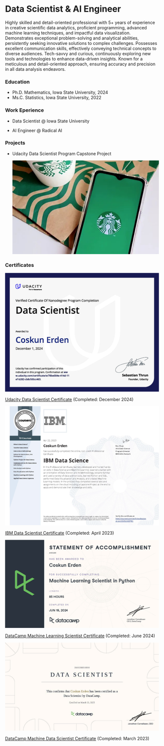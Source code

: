 
# Data Scientist & AI Engineer
Highly skilled and detail-oriented professional with 5+ years of experience in creative scientific data analytics, proficient programming, advanced machine learning techniques, and impactful data visualization. Demonstrates exceptional problem-solving and analytical abilities, persistently seeking innovative solutions to complex challenges. Possesses excellent communication skills, effectively conveying technical concepts to diverse audiences. Tech-savvy and curious, continuously exploring new tools and technologies to enhance data-driven insights. Known for a meticulous and detail-oriented approach, ensuring accuracy and precision in all data analysis endeavors.

### Education
- Ph.D. Mathematics, Iowa State University, 2024
- Ms.C. Statistics, Iowa State University, 2022


### Work Eperience
- Data Scientist @ Iowa State University

- AI Engineer @ Radical AI

### Projects

- Udacity Data Scientist Program Capstone Project
  
  [![Project Image](https://raw.githubusercontent.com/CoskunErden/coskunerden.github.io/main/images/starbucks.jpg)](https://coskunerden.github.io/Udacity_DS_Capstone_Project/)

### Certificates

<div class="certificate-container">
  <div class="certificate">
    <img src="https://raw.githubusercontent.com/CoskunErden/coskunerden.github.io/main/images/UdacityDataScientistCertificate.jpg" alt="Udacity Data Scientist Certificate" title="Focused on machine learning, data engineering, recommendation systems, and deploying AI solutions using advanced tools." />
    <p><a href="https://www.udacity.com/certificate/e/78be004e-414d-11ef-b282-cb8cfcdc0463" target="_blank">Udacity Data Scientist Certificate</a> (Completed: December 2024)</p>
  </div>
  <div class="certificate">
    <img src="https://raw.githubusercontent.com/CoskunErden/coskunerden.github.io/main/images/IBMDataScientistCertificate.jpg" alt="IBM Data Scientist Certificate" title="Focused on SQL, big data tools, with expertise in data pipelines, predictive modeling, and cloud-based scalable solutions." />
    <p><a href="https://www.coursera.org/account/accomplishments/specialization/certificate/ZLRN24S8TJES" target="_blank">IBM Data Scientist Certificate</a> (Completed: April 2023)</p>
  </div>
  <div class="certificate">
    <img src="https://raw.githubusercontent.com/CoskunErden/coskunerden.github.io/main/images/MachineLearningScientistCertificate.jpg" alt="DataCamp Machine Learning Scientist Certificate" title="Focused on PyTorch, with expertise in supervised and unsupervised learning, deep learning, and machine learning solutions." />
    <p><a href="https://www.datacamp.com/statement-of-accomplishment/track/f108eefd1cdf7a23657a814ffd8852e2c7b8942" target="_blank">DataCamp Machine Learning Scientist Certificate</a> (Completed: June 2024)</p>
  </div>
  <div class="certificate">
    <img src="https://raw.githubusercontent.com/CoskunErden/coskunerden.github.io/main/images/DataCampDataScientistProfessional.jpg" alt="DataCamp Machine Data Scientist Certificate" title="Focused on SQL, data pipelines, and scalable data science solutions." />
    <p><a href="https://www.datacamp.com/certificate/DS002583108500" target="_blank">DataCamp Machine Data Scientist Certificate</a> (Completed: March 2023)</p>
  </div>
</div>
